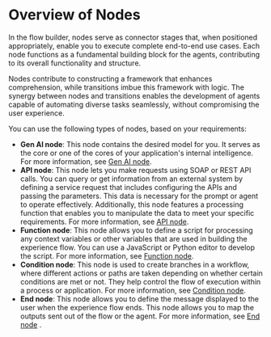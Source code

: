 # Overview of Nodes

In the flow builder, nodes serve as connector stages that, when positioned appropriately, enable you to execute complete end-to-end use cases. Each node functions as a fundamental building block for the agents, contributing to its overall functionality and structure.

Nodes contribute to constructing a framework that enhances comprehension, while transitions imbue this framework with logic. The synergy between nodes and transitions enables the development of agents capable of automating diverse tasks seamlessly, without compromising the user experience.

You can use the following types of nodes, based on your requirements:

* **Gen AI node**: This node contains the desired model for you. It serves as the core or one of the cores of your application's internal intelligence. For more information, see [Gen AI node](../types-of-nodes/gen-ai-node/gen-ai-node-overview.md).
* **API node**: This node lets you make requests using SOAP or REST API calls. You can query or get information from an external system by defining a service request that includes configuring the APIs and passing the parameters. This data is necessary for the prompt or agent to operate effectively. Additionally, this node features a processing function that enables you to manipulate the data to meet your specific requirements. For more information, see [API node](../types-of-nodes/api-node/api-node-overview.md).
* **Function node**: This node allows you to define a script for processing any context variables or other variables that are used in building the experience flow. You can use a JavaScript or Python editor to develop the script. For more information, see [Function node](../types-of-nodes/function-node/function-node-overview.md).
* **Condition node**: This node is used to create branches in a workflow, where different actions or paths are taken depending on whether certain conditions are met or not. They help control the flow of execution within a process or application. For more information, see [Condition node](../types-of-nodes/condition-node/condition-node-overview.md).
* **End node**: This node allows you to define the message displayed to the user when the experience flow ends. This node allows you to map the outputs sent out of the flow or the agent. For more information, see [End node](../types-of-nodes/end-node/end-node-overview.md) .